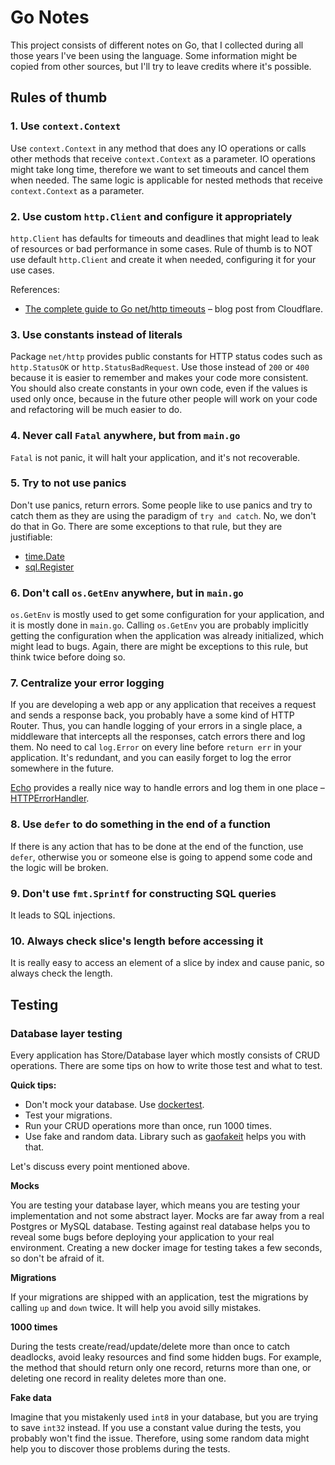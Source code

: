 # Go Notes

This project consists of different notes on Go, that I collected during all those years I've been using the language.
Some information might be copied from other sources, but I'll try to leave credits where it's possible.

## Rules of thumb

### 1. Use `context.Context`

Use `context.Context` in any method that does any IO operations or calls other methods that receive `context.Context` as a parameter.
IO operations might take long time, therefore we want to set timeouts and cancel them when needed. The same logic is 
applicable for nested methods that receive `context.Context` as a parameter.

### 2. Use custom `http.Client` and configure it appropriately

`http.Client` has defaults for timeouts and deadlines that might lead to leak of resources or bad performance in 
some cases. Rule of thumb is to NOT use default `http.Client` and create it when needed, configuring it for your use 
cases.

References:
- [The complete guide to Go net/http timeouts](https://blog.cloudflare.com/the-complete-guide-to-golang-net-http-timeouts/) – blog post from Cloudflare.

### 3. Use constants instead of literals

Package `net/http` provides public constants for HTTP status codes such as `http.StatusOK` or 
`http.StatusBadRequest`. Use those instead of `200` or `400` because it is easier to remember and makes your code 
more consistent. You should also create constants in your own code, even if the values is used only once, because in 
the future other people will work on your code and refactoring will be much easier to do. 

### 4. Never call `Fatal` anywhere, but from `main.go`

`Fatal` is not panic, it will halt your application, and it's not recoverable.

### 5. Try to not use panics

Don't use panics, return errors. Some people like to use panics and try to catch them as they are using the paradigm 
of `try and catch`. No, we don't do that in Go. There are some exceptions to that rule, but they are justifiable: 

- [time.Date](https://github.com/golang/go/blob/26fd1fba12a1a646c9f949e5e0a4fcb74e81c67e/src/time/time.go#L1469)
- [sql.Register](https://github.com/golang/go/blob/26fd1fba12a1a646c9f949e5e0a4fcb74e81c67e/src/database/sql/sql.go#L48)

### 6. Don't call `os.GetEnv` anywhere, but in `main.go`

`os.GetEnv` is mostly used to get some configuration for your application, and it is mostly done in `main.go`. 
Calling `os.GetEnv` you are probably implicitly getting the configuration when the application was already 
initialized, which might lead to bugs. Again, there are might be exceptions to this rule, but think twice before 
doing so.

### 7. Centralize your error logging

If you are developing a web app or any application that receives a request and sends a response back, you probably 
have a some kind of HTTP Router. Thus, you can handle logging of your errors in a single place, a middleware that 
intercepts all the responses, catch errors there and log them. No need to cal `log.Error` on every line before 
`return err` in your application. It's redundant, and you can easily forget to log the error somewhere in the future.

[Echo](https://github.com/labstack/echo) provides a really nice way to handle errors and log them in one place – 
[HTTPErrorHandler](https://github.com/labstack/echo/blob/24a30611dfc07e427dc771a16ef9bb0dd94c4c2e/echo.go#L129:2).

### 8. Use `defer` to do something in the end of a function

If there is any action that has to be done at the end of the function, use `defer`, otherwise you or someone else is 
going to append some code and the logic will be broken.

### 9. Don't use `fmt.Sprintf` for constructing SQL queries

It leads to SQL injections.

### 10. Always check slice's length before accessing it

It is really easy to access an element of a slice by index and cause panic, so always check the length.

## Testing

### Database layer testing

Every application has Store/Database layer which mostly consists of CRUD operations. There are some tips on how to 
write those test and what to test.

**Quick tips:**

- Don't mock your database. Use [dockertest](https://github.com/ory/dockertest).
- Test your migrations.
- Run your CRUD operations more than once, run 1000 times.
- Use fake and random data. Library such as [gaofakeit](https://github.com/brianvoe/gofakeit) helps you with that.

Let's discuss every point mentioned above.

**Mocks**

You are testing your database layer, which means you are testing your implementation and not some abstract layer. 
Mocks are far away from a real Postgres or MySQL database. Testing against real database helps you to reveal some 
bugs before deploying your application to your real environment. Creating a new docker image for testing takes a few 
seconds, so don't be afraid of it.


**Migrations**

If your migrations are shipped with an application, test the migrations by calling `up` and `down` twice. It will 
help you avoid silly mistakes.

**1000 times**

During the tests create/read/update/delete more than once to catch deadlocks, avoid leaky resources and find some
hidden bugs. For example, the method that should return only one record, returns more than one, or deleting one
record in reality deletes more than one.

**Fake data**

Imagine that you mistakenly used `int8` in your database, but you are trying to save `int32` instead. If you use a 
constant value during the tests, you probably won't find the issue. Therefore, using some random data might help 
you to discover those problems during the tests.
